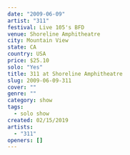```yaml
---
date: "2009-06-09"
artist: "311"
festival: Live 105's BFD
venue: Shoreline Amphitheatre
city: Mountain View
state: CA
country: USA
price: $25.10
solo: "Yes"
title: 311 at Shoreline Amphitheatre
slug: 2009-06-09-311
cover: ""
genre: ""
category: show
tags:
  - solo show
created: 02/15/2019
artists:
  - "311"
openers: []
---
```

